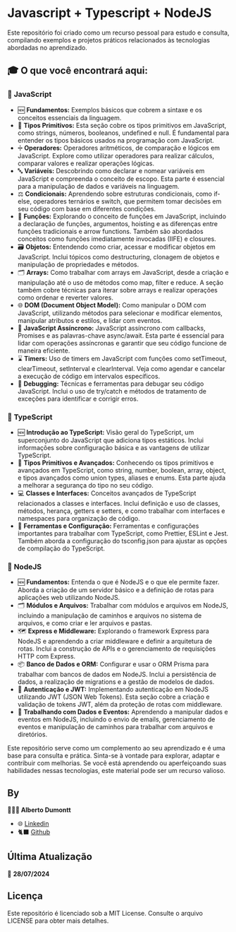 # Javascript + Typescript + NodeJS

Este repositório foi criado como um recurso pessoal para estudo e consulta, compilando exemplos e projetos práticos relacionados às tecnologias abordadas no aprendizado.

## 🎓 **O que você encontrará aqui:**

### 📜 **JavaScript**
- 🆕 **Fundamentos:** Exemplos básicos que cobrem a sintaxe e os conceitos essenciais da linguagem.
- 🗿 **Tipos Primitivos:** Esta seção cobre os tipos primitivos em JavaScript, como strings, números, booleanos, undefined e null. É fundamental para entender os tipos básicos usados na programação com JavaScript.
- ➗ **Operadores:** Operadores aritméticos, de comparação e lógicos em JavaScript. Explore como utilizar operadores para realizar cálculos, comparar valores e realizar operações lógicas.
- 🔤 **Variáveis:** Descobrindo como declarar e nomear variáveis em JavaScript e compreenda o conceito de escopo. Esta parte é essencial para a manipulação de dados e variáveis na linguagem.
- ⚖️ **Condicionais:** Aprendendo sobre estruturas condicionais, como if-else, operadores ternários e switch, que permitem tomar decisões em seu código com base em diferentes condições.
- 🔧 **Funções:** Explorando o conceito de funções em JavaScript, incluindo a declaração de funções, argumentos, hoisting e as diferenças entre funções tradicionais e arrow functions. Também são abordados conceitos como funções imediatamente invocadas (IIFE) e closures.
- 🗃️ **Objetos:** Entendendo como criar, acessar e modificar objetos em JavaScript. Inclui tópicos como destructuring, clonagem de objetos e manipulação de propriedades e métodos.
- 🗂️ **Arrays:** Como trabalhar com arrays em JavaScript, desde a criação e manipulação até o uso de métodos como map, filter e reduce. A seção também cobre técnicas para iterar sobre arrays e realizar operações como ordenar e reverter valores.
- 🌐 **DOM (Document Object Model):** Como manipular o DOM com JavaScript, utilizando métodos para selecionar e modificar elementos, manipular atributos e estilos, e lidar com eventos.
- 🚦 **JavaScript Assíncrono:** JavaScript assíncrono com callbacks, Promises e as palavras-chave async/await. Esta parte é essencial para lidar com operações assíncronas e garantir que seu código funcione de maneira eficiente.
- ⌛ **Timers:** Uso de timers em JavaScript com funções como setTimeout, clearTimeout, setInterval e clearInterval. Veja como agendar e cancelar a execução de código em intervalos específicos.
- 🤯 **Debugging:** Técnicas e ferramentas para debugar seu código JavaScript. Inclui o uso de try/catch e métodos de tratamento de exceções para identificar e corrigir erros.

### 🧩 **TypeScript**
- 🆕 **Introdução ao TypeScript:** Visão geral do TypeScript, um superconjunto do JavaScript que adiciona tipos estáticos. Inclui informações sobre configuração básica e as vantagens de utilizar TypeScript.
- 🗿 **Tipos Primitivos e Avançados:** Conhecendo os tipos primitivos e avançados em TypeScript, como string, number, boolean, array, object, e tipos avançados como union types, aliases e enums. Esta parte ajuda a melhorar a segurança do tipo no seu código.
- 💻 **Classes e Interfaces:** Conceitos avançados de TypeScript relacionados a classes e interfaces. Inclui definição e uso de classes, métodos, herança, getters e setters, e como trabalhar com interfaces e namespaces para organização de código.
- 🥸 **Ferramentas e Configuração:** Ferramentas e configurações importantes para trabalhar com TypeScript, como Prettier, ESLint e Jest. Também aborda a configuração do tsconfig.json para ajustar as opções de compilação do TypeScript.

### 🔧 **NodeJS**
- 🆕 **Fundamentos:** Entenda o que é NodeJS e o que ele permite fazer. Aborda a criação de um servidor básico e a definição de rotas para aplicações web utilizando NodeJS.
- 🗂️ **Módulos e Arquivos:** Trabalhar com módulos e arquivos em NodeJS, incluindo a manipulação de caminhos e arquivos no sistema de arquivos, e como criar e ler arquivos e pastas.
- 🗺️ **Express e Middleware:** Explorando o framework Express para NodeJS e aprendendo a criar middleware e definir a arquitetura de rotas. Inclui a construção de APIs e o gerenciamento de requisições HTTP com Express.
- 📦 **Banco de Dados e ORM:** Configurar e usar o ORM Prisma para trabalhar com bancos de dados em NodeJS. Inclui a persistência de dados, a realização de migrations e a gestão de modelos de dados.
- 🔐 **Autenticação e JWT:** Implementando autenticação em NodeJS utilizando JWT (JSON Web Tokens). Esta seção cobre a criação e validação de tokens JWT, além da proteção de rotas com middleware.
- 🎲 **Trabalhando com Dados e Eventos:** Aprendendo a manipular dados e eventos em NodeJS, incluindo o envio de emails, gerenciamento de eventos e manipulação de caminhos para trabalhar com arquivos e diretórios.

Este repositório serve como um complemento ao seu aprendizado e é uma base para consulta e prática. Sinta-se à vontade para explorar, adaptar e contribuir com melhorias. Se você está aprendendo ou aperfeiçoando suas habilidades nessas tecnologias, este material pode ser um recurso valioso.

## By

**👨🏾‍💻 Alberto Dumontt**  
- 🌐 [Linkedin](https://www.linkedin.com/in/alberto-sdumontt/)  
- 🐈‍⬛ [Github](https://github.com/AlbertoDumonttDev)  

## Última Atualização

📆 **28/07/2024**

## Licença

Este repositório é licenciado sob a MIT License. Consulte o arquivo LICENSE para obter mais detalhes.
